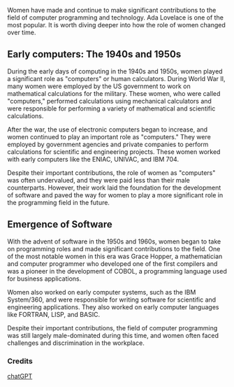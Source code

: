 Women have made and continue to make significant contributions to the field of computer programming and technology. Ada Lovelace is one of the most popular. It is worth diving deeper into how the role of women changed over time.

## Early computers: The 1940s and 1950s

During the early days of computing in the 1940s and 1950s, women played a significant role as "computers" or human calculators. During World War II, many women were employed by the US government to work on mathematical calculations for the military. These women, who were called "computers," performed calculations using mechanical calculators and were responsible for performing a variety of mathematical and scientific calculations.

After the war, the use of electronic computers began to increase, and women continued to play an important role as "computers." They were employed by government agencies and private companies to perform calculations for scientific and engineering projects. These women worked with early computers like the ENIAC, UNIVAC, and IBM 704.

Despite their important contributions, the role of women as "computers" was often undervalued, and they were paid less than their male counterparts. However, their work laid the foundation for the development of software and paved the way for women to play a more significant role in the programming field in the future.

## Emergence of Software

With the advent of software in the 1950s and 1960s, women began to take on programming roles and made significant contributions to the field. One of the most notable women in this era was Grace Hopper, a mathematician and computer programmer who developed one of the first compilers and was a pioneer in the development of COBOL, a programming language used for business applications.

Women also worked on early computer systems, such as the IBM System/360, and were responsible for writing software for scientific and engineering applications. They also worked on early computer languages like FORTRAN, LISP, and BASIC.

Despite their important contributions, the field of computer programming was still largely male-dominated during this time, and women often faced challenges and discrimination in the workplace.

### Credits

[chatGPT](https://chat.openai.com/)
